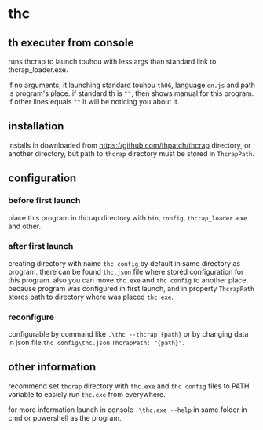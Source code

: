 # thc
## th executer from console
runs thcrap to launch touhou with less args than standard link to thcrap_loader.exe.

if no arguments, it launching standard touhou `th06`, language `en.js` and path is program's place. if standard th is `""`, then shows manual for this program. if other lines equals `""` it will be noticing you about it.

## installation
installs in downloaded from https://github.com/thpatch/thcrap directory, or another directory, but path to `thcrap` directory must be stored in `ThcrapPath`.

## configuration
### before first launch
place this program in thcrap directory with `bin`, `config`, `thcrap_loader.exe` and other. 

### after first launch
creating directory with name `thc config` by default in same directory as program. there can be found `thc.json` file where stored configuration for this program. also you can move `thc.exe` and `thc config` to another place, because program was configured in first launch, and in property `ThcrapPath` stores path to directory where was placed `thc.exe`.

### reconfigure
configurable by command like `.\thc --thcrap {path}` or by changing data in json file `thc config\thc.json` `ThcrapPath: "{path}"`.

## other information
recommend set `thcrap` directory with `thc.exe` and `thc config` files to PATH variable to easiely run `thc.exe` from everywhere.

for more information launch in console `.\thc.exe --help` in same folder in cmd or powershell as the program.
